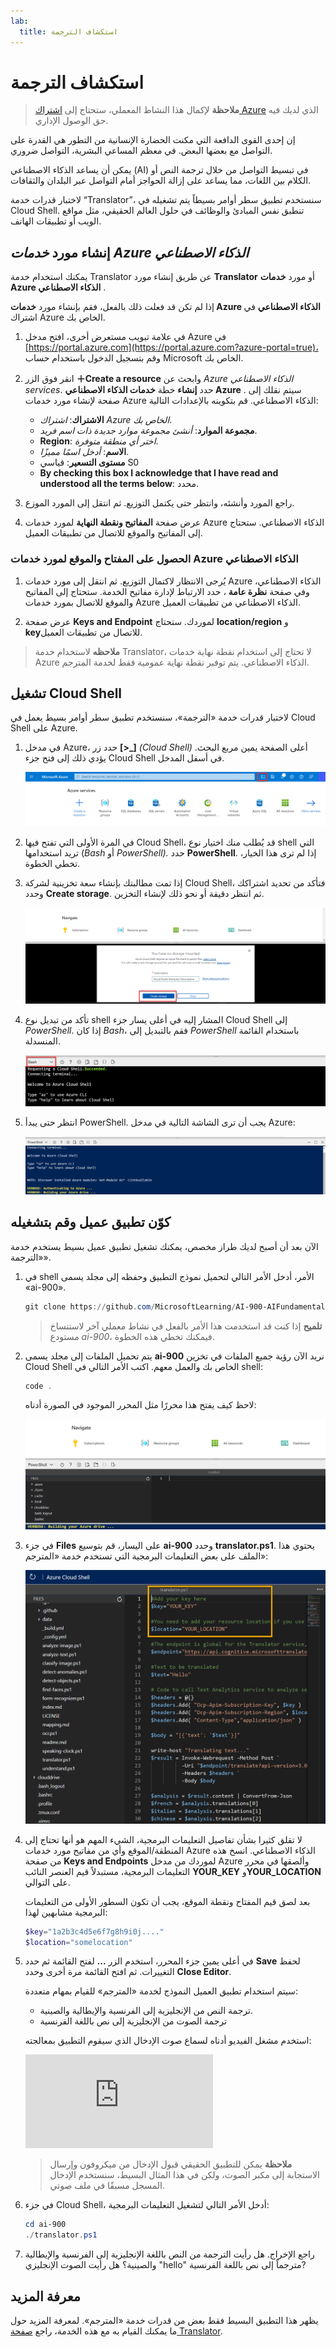 ```yaml
---
lab:
  title: استكشاف الترجمة
---
```


# استكشاف الترجمة

> **ملاحظة** لإكمال هذا النشاط المعملي، ستحتاج إلى [اشتراك Azure](https://azure.microsoft.com/free?azure-portal=true) الذي لديك فيه حق الوصول الإداري.

إن إحدى القوى الدافعة التي مكنت الحضارة الإنسانية من التطور هي القدرة على التواصل مع بعضها البعض. في معظم المساعي البشرية، التواصل ضروري.

يمكن أن يساعد الذكاء الاصطناعي (AI) في تبسيط التواصل من خلال ترجمة النص أو الكلام بين اللغات، مما يساعد على إزالة الحواجز أمام التواصل عبر البلدان والثقافات.

لاختبار قدرات خدمة “Translator”، سنستخدم تطبيق سطر أوامر بسيطاً يتم تشغيله في Cloud Shell. تنطبق نفس المبادئ والوظائف في حلول العالم الحقيقي، مثل مواقع الويب أو تطبيقات الهاتف.

## إنشاء مورد *خدمات Azure الذكاء الاصطناعي*

يمكنك استخدام خدمة Translator عن طريق إنشاء مورد **Translator** أو مورد **خدمات Azure الذكاء الاصطناعي** .

إذا لم تكن قد فعلت ذلك بالفعل، فقم بإنشاء مورد **خدمات Azure الذكاء الاصطناعي** في اشتراك Azure الخاص بك.

1. في علامة تبويب مستعرض أخرى، افتح مدخل Azure في [https://portal.azure.com](https://portal.azure.com?azure-portal=true)، وقم بتسجيل الدخول باستخدام حساب Microsoft الخاص بك.

1. انقر فوق الزر **&#65291;Create a resource** وابحث عن *Azure الذكاء الاصطناعي services*. حدد **إنشاء** خطة **خدمات الذكاء الاصطناعي Azure** . سيتم نقلك إلى صفحة لإنشاء مورد خدمات Azure الذكاء الاصطناعي. قم بتكوينه بالإعدادات التالية:
    - **الاشتراك**: *اشتراك Azure الخاص بك*.
    - **مجموعة الموارد**: *أنشئ مجموعة موارد جديدة ذات اسم فريد*.
    - **Region**: *اختر أي منطقة متوفرة*.
    - **الاسم**: *أدخل اسمًا مميزًا*.
    - **مستوى التسعير**: قياسي S0
    - **By checking this box I acknowledge that I have read and understood all the terms below**: محدد.

1. راجع المورد وأنشئه، وانتظر حتى يكتمل التوزيع. ثم انتقل إلى المورد الموزع.

1. عرض صفحة **المفاتيح ونقطة النهاية** لمورد خدمات Azure الذكاء الاصطناعي. ستحتاج إلى المفاتيح والموقع للاتصال من تطبيقات العميل.

### الحصول على المفتاح والموقع لمورد خدمات Azure الذكاء الاصطناعي

1. يُرجى الانتظار لاكتمال التوزيع. ثم انتقل إلى مورد خدمات Azure الذكاء الاصطناعي، وفي صفحة **نظرة عامة** ، حدد الارتباط لإدارة مفاتيح الخدمة. ستحتاج إلى المفاتيح والموقع للاتصال بمورد خدمات Azure الذكاء الاصطناعي من تطبيقات العميل.

1. عرض صفحة **Keys and Endpoint** لموردك. ستحتاج **location/region** و **key**للاتصال من تطبيقات العميل.

> **ملاحظه** لاستخدام خدمة Translator، لا تحتاج إلى استخدام نقطة نهاية خدمات Azure الذكاء الاصطناعي. يتم توفير نقطة نهاية عمومية فقط لخدمة المترجم. 

## تشغيل Cloud Shell

لاختبار قدرات خدمة «الترجمة»، سنستخدم تطبيق سطر أوامر بسيط يعمل في Cloud Shell على Azure. 

1. في مدخل Azure، حدد زر **[>_]** *(Cloud Shell)* أعلى الصفحة يمين مربع البحث. يؤدي ذلك إلى فتح جزء Cloud Shell في أسفل المدخل.

    ![بدء تشغيل Cloud Shell بالنقر على الرمز الموجود على يمين مربع البحث العلوي](media/translate-text-and-speech/powershell-portal-guide-1.png)

1. في المرة الأولى التي تفتح فيها Cloud Shell، قد يُطلب منك اختيار نوع shell التي تريد استخدامها (*Bash* أو *PowerShell).* حدد **PowerShell**. إذا لم ترى هذا الخيار، تخطي الخطوة.  

1. إذا تمت مطالبتك بإنشاء سعة تخزينية لشركة Cloud Shell، فتأكد من تحديد اشتراكك وحدد **Create storage**. ثم انتظر دقيقة أو نحو ذلك لإنشاء التخزين.

    ![أنشئ التخزين بالنقر فوق «confirm».](media/translate-text-and-speech/powershell-portal-guide-2.png)

1. تأكد من تبديل نوع shell المشار إليه في أعلى يسار جزء Cloud Shell إلى *PowerShell*. إذا كان *Bash*، فقم بالتبديل إلى *PowerShell* باستخدام القائمة المنسدلة. 

    ![كيفية العثور على القائمة المنسدلة ناحية اليسار للتبديل إلى PowerShell](media/translate-text-and-speech/powershell-portal-guide-3.png) 

1. انتظر حتى يبدأ PowerShell. يجب أن ترى الشاشة التالية في مدخل Azure:  

    ![انتظر حتى يبدأ PowerShell.](media/translate-text-and-speech/powershell-prompt.png)

## كوّن تطبيق عميل وقم بتشغيله

الآن بعد أن أصبح لديك طراز مخصص، يمكنك تشغيل تطبيق عميل بسيط يستخدم خدمة «الترجمة».

1. في shell الأمر، أدخل الأمر التالي لتحميل نموذج التطبيق وحفظه إلى مجلد يسمى «ai-900».

    ```PowerShell
    git clone https://github.com/MicrosoftLearning/AI-900-AIFundamentals ai-900
    ```

    >**تلميح** إذا كنت قد استخدمت هذا الأمر بالفعل في نشاط معملي آخر لاستنساخ مستودع *ai-900*، فيمكنك تخطي هذه الخطوة.

1. يتم تحميل الملفات إلى مجلد يسمى **ai-900** نريد الآن رؤية جميع الملفات في تخزين Cloud Shell الخاص بك والعمل معهم. اكتب الأمر التالي في shell: 

     ```PowerShell
    code .
    ```

    لاحظ كيف يفتح هذا محررًا مثل المحرر الموجود في الصورة أدناه: 

    ![محرر التعليمات البرمجية.](media/translate-text-and-speech/powershell-portal-guide-4.png)

1. في جزء **Files** على اليسار، قم بتوسيع **ai-900** وحدد **translator.ps1**. يحتوي هذا الملف على بعض التعليمات البرمجية التي تستخدم خدمة «المترجم»:

    ![المحرر الذي يحتوي على تعليمات برمجية لاستخدام خدمة «المترجم»](media/translate-text-and-speech/translate-code.png)

1. لا تقلق كثيرا بشأن تفاصيل التعليمات البرمجية، الشيء المهم هو أنها تحتاج إلى المنطقة/الموقع وأي من مفاتيح مورد خدمات Azure الذكاء الاصطناعي. انسخ هذه من صفحة **Keys and Endpoints** لموردك من مدخل Azure وألصقها في محرر التعليمات البرمجية، مستبدلاً قيم العنصر النائب **YOUR_KEY** و**YOUR_LOCATION** على التوالي.

    بعد لصق قيم المفتاح ونقطة الموقع، يجب أن تكون السطور الأولى من التعليمات البرمجية مشابهين لهذا:

    ```PowerShell
    $key="1a2b3c4d5e6f7g8h9i0j...."
    $location="somelocation"
    ```

1. في أعلى يمين جزء المحرر، استخدم الزر **...** لفتح القائمة ثم حدد **Save** لحفظ التغييرات. ثم افتح القائمة مرة أخرى وحدد **Close Editor**.

    سيتم استخدام تطبيق العميل النموذج لخدمة «المترجم» للقيام بمهام متعددة:
    - ترجمة النص من الإنجليزية إلى الفرنسية والإيطالية والصينية.
    - ترجمة الصوت من الإنجليزية إلى نص باللغة الفرنسية

    استخدم مشغل الفيديو أدناه لسماع صوت الإدخال الذي سيقوم التطبيق بمعالجته:

    <div class="embeddedvideo"><iframe src="https://www.microsoft.com/videoplayer/embed/RWORN0" frameborder="0" allowfullscreen="true" data-linktype="external"></iframe></div>


    > **ملاحظة** يمكن للتطبيق الحقيقي قبول الإدخال من ميكروفون وإرسال الاستجابة إلى مكبر الصوت، ولكن في هذا المثال البسيط، سنستخدم الإدخال المسجل مسبقًا في ملف صوتي.

1. في جزء Cloud Shell، أدخل الأمر التالي لتشغيل التعليمات البرمجية:

    ```PowerShell
    cd ai-900
    ./translator.ps1
    ```

1. راجع الإخراج. هل رأيت الترجمة من النص باللغة الإنجليزية إلى الفرنسية والإيطالية والصينية؟  هل رأيت الصوت الإنجليزي "hello" مترجماً إلى نص باللغة الفرنسية?

## معرفة المزيد

يظهر هذا التطبيق البسيط فقط بعض من قدرات خدمة «المترجم». لمعرفة المزيد حول ما يمكنك القيام به مع هذه الخدمة، راجع [صفحة Translator](https://docs.microsoft.com/azure/cognitive-services/translator/translator-overview).